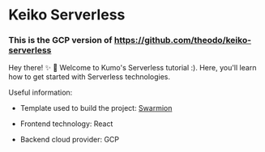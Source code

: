 # Keiko Serverless
### This is the GCP version of https://github.com/theodo/keiko-serverless


Hey there! ✨ 🚀 Welcome to Kumo's Serverless tutorial :). 
Here, you'll learn how to get started with Serverless technologies.

Useful information:

- Template used to build the project: [Swarmion](https://www.swarmion.dev/ )

- Frontend technology: React

- Backend cloud provider: GCP
